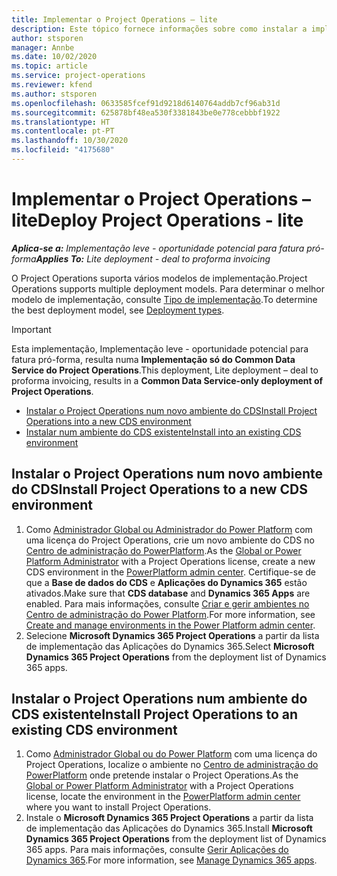 ```yaml
---
title: Implementar o Project Operations – lite
description: Este tópico fornece informações sobre como instalar a implementação do Project Operations lite - oportunidade potencial para fatura pró-forma.
author: stsporen
manager: Annbe
ms.date: 10/02/2020
ms.topic: article
ms.service: project-operations
ms.reviewer: kfend
ms.author: stsporen
ms.openlocfilehash: 0633585fcef91d9218d6140764addb7cf96ab31d
ms.sourcegitcommit: 625878bf48ea530f3381843be0e778cebbbf1922
ms.translationtype: HT
ms.contentlocale: pt-PT
ms.lasthandoff: 10/30/2020
ms.locfileid: "4175680"
---
```

# <a name="deploy-project-operations---lite"></a><span data-ttu-id="792c0-103">Implementar o Project Operations – lite</span><span class="sxs-lookup"><span data-stu-id="792c0-103">Deploy Project Operations - lite</span></span>

<span data-ttu-id="792c0-104">_**Aplica-se a:** Implementação leve - oportunidade potencial para fatura pró-forma_</span><span class="sxs-lookup"><span data-stu-id="792c0-104">_**Applies To:** Lite deployment - deal to proforma invoicing_</span></span>

<span data-ttu-id="792c0-105">O Project Operations suporta vários modelos de implementação.</span><span class="sxs-lookup"><span data-stu-id="792c0-105">Project Operations supports multiple deployment models.</span></span> <span data-ttu-id="792c0-106">Para determinar o melhor modelo de implementação, consulte [Tipo de implementação](determine-deployment-type.md).</span><span class="sxs-lookup"><span data-stu-id="792c0-106">To determine the best deployment model, see [Deployment types](determine-deployment-type.md).</span></span>


> [!IMPORTANT]
> <span data-ttu-id="792c0-107">Esta implementação, Implementação leve - oportunidade potencial para fatura pró-forma, resulta numa **Implementação só do Common Data Service do Project Operations**.</span><span class="sxs-lookup"><span data-stu-id="792c0-107">This deployment, Lite deployment – deal to proforma invoicing, results in a **Common Data Service-only deployment of Project Operations**.</span></span>

- [<span data-ttu-id="792c0-108">Instalar o Project Operations num novo ambiente do CDS</span><span class="sxs-lookup"><span data-stu-id="792c0-108">Install Project Operations into a new CDS environment</span></span>](#new)
- [<span data-ttu-id="792c0-109">Instalar num ambiente do CDS existente</span><span class="sxs-lookup"><span data-stu-id="792c0-109">Install into an existing CDS environment</span></span>](#existing)



## <a name="install-project-operations-to-a-new-cds-environment"></a><a name="new"></a><span data-ttu-id="792c0-110">Instalar o Project Operations num novo ambiente do CDS</span><span class="sxs-lookup"><span data-stu-id="792c0-110">Install Project Operations to a new CDS environment</span></span>

1. <span data-ttu-id="792c0-111">Como [Administrador Global ou Administrador do Power Platform](https://docs.microsoft.com/power-platform/admin/global-service-administrators-can-administer-without-license) com uma licença do Project Operations, crie um novo ambiente do CDS no [Centro de administração do PowerPlatform](https://admin.powerplatform.com).</span><span class="sxs-lookup"><span data-stu-id="792c0-111">As the [Global or Power Platform Administrator](https://docs.microsoft.com/power-platform/admin/global-service-administrators-can-administer-without-license) with a Project Operations license, create a new CDS environment in the [PowerPlatform admin center](https://admin.powerplatform.com).</span></span> <span data-ttu-id="792c0-112">Certifique-se de que a **Base de dados do CDS** e **Aplicações do Dynamics 365** estão ativados.</span><span class="sxs-lookup"><span data-stu-id="792c0-112">Make sure that **CDS database** and **Dynamics 365 Apps** are enabled.</span></span> <span data-ttu-id="792c0-113">Para mais informações, consulte [Criar e gerir ambientes no Centro de administração do Power Platform](https://docs.microsoft.com/power-platform/admin/create-environment#create-an-environment-in-the-power-platform-admin-center).</span><span class="sxs-lookup"><span data-stu-id="792c0-113">For more information, see [Create and manage environments in the Power Platform admin center](https://docs.microsoft.com/power-platform/admin/create-environment#create-an-environment-in-the-power-platform-admin-center).</span></span>
2. <span data-ttu-id="792c0-114">Selecione **Microsoft Dynamics 365 Project Operations** a partir da lista de implementação das Aplicações do Dynamics 365.</span><span class="sxs-lookup"><span data-stu-id="792c0-114">Select **Microsoft Dynamics 365 Project Operations** from the deployment list of Dynamics 365 apps.</span></span>


## <a name="install-project-operations-to-an-existing-cds-environment"></a><a name="existing"></a><span data-ttu-id="792c0-115">Instalar o Project Operations num ambiente do CDS existente</span><span class="sxs-lookup"><span data-stu-id="792c0-115">Install Project Operations to an existing CDS environment</span></span>

1. <span data-ttu-id="792c0-116">Como [Administrador Global ou do Power Platform](https://docs.microsoft.com/power-platform/admin/global-service-administrators-can-administer-without-license) com uma licença do Project Operations, localize o ambiente no [Centro de administração do PowerPlatform](https://admin.powerplatform.com) onde pretende instalar o Project Operations.</span><span class="sxs-lookup"><span data-stu-id="792c0-116">As the [Global or Power Platform Administrator](https://docs.microsoft.com/power-platform/admin/global-service-administrators-can-administer-without-license) with a Project Operations license, locate the environment in the [PowerPlatform admin center](https://admin.powerplatform.com) where you want to install Project Operations.</span></span>
2. <span data-ttu-id="792c0-117">Instale o **Microsoft Dynamics 365 Project Operations** a partir da lista de implementação das Aplicações do Dynamics 365.</span><span class="sxs-lookup"><span data-stu-id="792c0-117">Install **Microsoft Dynamics 365 Project Operations** from the deployment list of Dynamics 365 apps.</span></span> <span data-ttu-id="792c0-118">Para mais informações, consulte [Gerir Aplicações do Dynamics 365](https://docs.microsoft.com/power-platform/admin/manage-apps).</span><span class="sxs-lookup"><span data-stu-id="792c0-118">For more information, see [Manage Dynamics 365 apps](https://docs.microsoft.com/power-platform/admin/manage-apps).</span></span>



